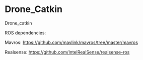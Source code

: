 # Drone_Catkin
Drone_catkin

ROS dependencies: 

Mavros: https://github.com/mavlink/mavros/tree/master/mavros 

Realsense:  https://github.com/IntelRealSense/realsense-ros 
